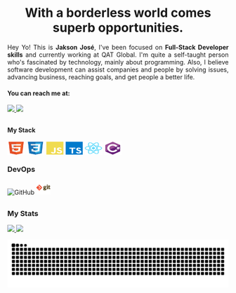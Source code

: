 <div>
  <h1 align="center"> With a borderless world comes superb opportunities.</h1>
  <p align="Justify">
    Hey Yo! This is <strong>Jakson José</strong>, I've been focused on <strong>Full-Stack Developer skills</strong> and currently working at QAT Global.
    I'm quite a self-taught person who's fascinated by technology, mainly about programming. Also, I believe software development can assist companies and people by     solving issues, advancing business, reaching goals, and get people a better life.
  </P>
</div>

<div>
  <h4>You can reach me at:</h4>

  <a href="https://www.linkedin.com/in/jakson-jose/">
      <img src="https://img.shields.io/badge/-LinkedIn-%230077B5?style=for-the-badge&logo=linkedin&logoColor=white" target="_blank">
  </a>
  <a href = "mailto:jaksonjosesilva34@gmail.com">
    <img src="https://img.shields.io/badge/-Gmail-%23333?style=for-the-badge&logo=gmail&logoColor=white" target="_blank">
  </a>
</div>

##

<div>
  <h4>My Stack</h4>
  <img align="center" alt="HTML" height="30" width="40" src="https://raw.githubusercontent.com/devicons/devicon/master/icons/html5/html5-original.svg">
  <img align="center" alt="CSS" height="30" width="40" src="https://raw.githubusercontent.com/devicons/devicon/master/icons/css3/css3-original.svg">
  <img align="center" alt="JavaScript" height="30" width="40" src="https://raw.githubusercontent.com/devicons/devicon/master/icons/javascript/javascript-plain.svg">
  <img align="center" alt="TypeScript" height="30" width="40" src="https://raw.githubusercontent.com/devicons/devicon/master/icons/typescript/typescript-plain.svg">
  <img align="center" alt="ReactJs" height="30" width="40" src="https://raw.githubusercontent.com/devicons/devicon/master/icons/react/react-original.svg">
  <img align="center" alt="dotnet" height="30" width="40" src="https://raw.githubusercontent.com/devicons/devicon/master/icons/csharp/csharp-original.svg">
</div>

<div>
  <h3>DevOps</h3>
  <img height="32" src="https://cdn3.iconfinder.com/data/icons/inficons/512/github.png" alt="GitHub"/></code>
  <img height="32" src="https://raw.githubusercontent.com/github/explore/80688e429a7d4ef2fca1e82350fe8e3517d3494d/topics/git/git.png" alt="Git"/>
</div>

##

<div>
  <h3>My Stats</h3>
  <a href="https://github.com/JaksonJose">
  <img height="180em" src="https://github-readme-stats.vercel.app/api?username=JaksonJose&show_icons=true&theme=gotham&include_all_commits=true&count_private=true"/>
  <img height="180em" src="https://github-readme-stats.vercel.app/api/top-langs/?username=JaksonJose&layout=compact&langs_count=7&theme=gotham"/>
</div>
  
  ![Snake animation](https://github.com/JaksonJose/JaksonJose/blob/output/github-contribution-grid-snake.svg)
 
